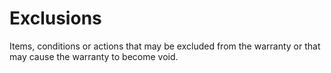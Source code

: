 Exclusions
==========

Items, conditions or actions that may be excluded from the warranty or that may cause the warranty to become void.
